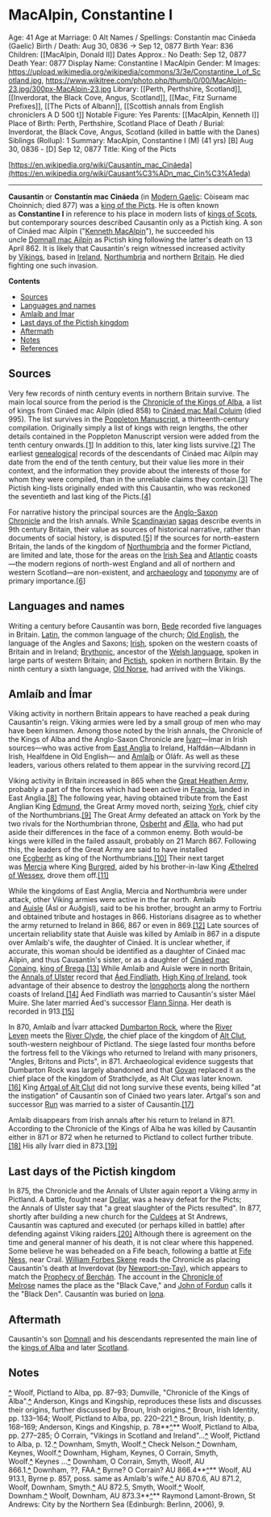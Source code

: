 # MacAlpin, Constantine I

Age: 41
Age at Marriage: 0
Alt Names / Spellings: Constantín mac Cináeda (Gaelic)
Birth / Death: Aug 30, 0836 → Sep 12, 0877
Birth Year: 836
Children: [[MacAlpin, Donald II]]
Dates Approx.: No
Death: Sep 12, 0877
Death Year: 0877
Display Name: Constantine I MacAlpin
Gender: M
Images: https://upload.wikimedia.org/wikipedia/commons/3/3e/Constantine_I_of_Scotland.jpg, https://www.wikitree.com/photo.php/thumb/0/00/MacAlpin-23.jpg/300px-MacAlpin-23.jpg
Library: [[Perth, Perthshire, Scotland]], [[Inverdorat, the Black Cove, Angus, Scotland]], [[Mac, Fitz Surname Prefixes]], [[The Picts of Albann]], [[Scottish annals from English chroniclers A D 500 t]]
Notable Figure: Yes
Parents: [[MacAlpin, Kenneth I]]
Place of Birth: Perth, Perthshire, Scotland
Place of Death / Burial: Inverdorat, the Black Cove, Angus, Scotland (killed in battle with the Danes)
Siblings (Rollup): 1
Summary: MacAlpin, Constantine I (M) (41 yrs)
[B] Aug 30, 0836 - [D] Sep 12, 0877
Title: King of the Picts

[https://en.wikipedia.org/wiki/Causantín_mac_Cináeda](https://en.wikipedia.org/wiki/Causant%C3%ADn_mac_Cin%C3%A1eda)

---

**Causantín** or **Constantín mac Cináeda** (in [Modern Gaelic](https://en.wikipedia.org/wiki/Scottish_Gaelic): Còiseam mac Choinnich; died 877) was a [king of the Picts](https://en.wikipedia.org/wiki/List_of_Kings_of_the_Picts). He is often known as **Constantine I** in reference to his place in modern lists of [kings of Scots](https://en.wikipedia.org/wiki/Kings_of_Scots), but contemporary sources described Causantín only as a Pictish king. A son of Cináed mac Ailpín ("[Kenneth MacAlpin](https://en.wikipedia.org/wiki/Kenneth_MacAlpin)"), he succeeded his uncle [Domnall mac Ailpín](https://en.wikipedia.org/wiki/Domnall_mac_Ailp%C3%ADn) as Pictish king following the latter's death on 13 April 862. It is likely that Causantín's reign witnessed increased activity by [Vikings](https://en.wikipedia.org/wiki/Vikings), based in [Ireland](https://en.wikipedia.org/wiki/Ireland), [Northumbria](https://en.wikipedia.org/wiki/Northumbria) and northern [Britain](https://en.wikipedia.org/wiki/Great_Britain). He died fighting one such invasion.

**Contents**

- [Sources](https://en.wikipedia.org/wiki/Causant%C3%ADn_mac_Cin%C3%A1eda#Sources)
- [Languages and names](https://en.wikipedia.org/wiki/Causant%C3%ADn_mac_Cin%C3%A1eda#Languages_and_names)
- [Amlaíb and Ímar](https://en.wikipedia.org/wiki/Causant%C3%ADn_mac_Cin%C3%A1eda#Amla%C3%ADb_and_%C3%8Dmar)
- [Last days of the Pictish kingdom](https://en.wikipedia.org/wiki/Causant%C3%ADn_mac_Cin%C3%A1eda#Last_days_of_the_Pictish_kingdom)
- [Aftermath](https://en.wikipedia.org/wiki/Causant%C3%ADn_mac_Cin%C3%A1eda#Aftermath)
- [Notes](https://en.wikipedia.org/wiki/Causant%C3%ADn_mac_Cin%C3%A1eda#Notes)
- [References](https://en.wikipedia.org/wiki/Causant%C3%ADn_mac_Cin%C3%A1eda#References)

## Sources

Very few records of ninth century events in northern Britain survive. The main local source from the period is the [Chronicle of the Kings of Alba](https://en.wikipedia.org/wiki/Chronicle_of_the_Kings_of_Alba), a list of kings from Cináed mac Ailpín (died 858) to [Cináed mac Maíl Coluim](https://en.wikipedia.org/wiki/Cin%C3%A1ed_mac_Ma%C3%ADl_Coluim) (died 995). The list survives in the [Poppleton Manuscript](https://en.wikipedia.org/wiki/Poppleton_Manuscript), a thirteenth-century compilation. Originally simply a list of kings with reign lengths, the other details contained in the Poppleton Manuscript version were added from the tenth century onwards.[[1]](https://en.wikipedia.org/wiki/Causant%C3%ADn_mac_Cin%C3%A1eda#cite_note-1) In addition to this, later king lists survive.[[2]](https://en.wikipedia.org/wiki/Causant%C3%ADn_mac_Cin%C3%A1eda#cite_note-2) The earliest [genealogical](https://en.wikipedia.org/wiki/Genealogical) records of the descendants of Cináed mac Ailpín may date from the end of the tenth century, but their value lies more in their context, and the information they provide about the interests of those for whom they were compiled, than in the unreliable claims they contain.[[3]](https://en.wikipedia.org/wiki/Causant%C3%ADn_mac_Cin%C3%A1eda#cite_note-3) The Pictish king-lists originally ended with this Causantín, who was reckoned the seventieth and last king of the Picts.[[4]](https://en.wikipedia.org/wiki/Causant%C3%ADn_mac_Cin%C3%A1eda#cite_note-4)

For narrative history the principal sources are the [Anglo-Saxon Chronicle](https://en.wikipedia.org/wiki/Anglo-Saxon_Chronicle) and the Irish annals. While [Scandinavian](https://en.wikipedia.org/wiki/Scandinavia) [sagas](https://en.wikipedia.org/wiki/Sagas) describe events in 9th century Britain, their value as sources of historical narrative, rather than documents of social history, is disputed.[[5]](https://en.wikipedia.org/wiki/Causant%C3%ADn_mac_Cin%C3%A1eda#cite_note-5) If the sources for north-eastern Britain, the lands of the kingdom of [Northumbria](https://en.wikipedia.org/wiki/Northumbria) and the former Pictland, are limited and late, those for the areas on the [Irish Sea](https://en.wikipedia.org/wiki/Irish_Sea) and [Atlantic](https://en.wikipedia.org/wiki/Atlantic_Ocean) coasts—the modern regions of north-west England and all of northern and western Scotland—are non-existent, and [archaeology](https://en.wikipedia.org/wiki/Archaeology) and [toponymy](https://en.wikipedia.org/wiki/Toponymy) are of primary importance.[[6]](https://en.wikipedia.org/wiki/Causant%C3%ADn_mac_Cin%C3%A1eda#cite_note-6)

## Languages and names

Writing a century before Causantín was born, [Bede](https://en.wikipedia.org/wiki/Bede) recorded five languages in Britain. [Latin](https://en.wikipedia.org/wiki/Latin), the common language of the church; [Old English](https://en.wikipedia.org/wiki/Old_English_language), the language of the Angles and Saxons; [Irish](https://en.wikipedia.org/wiki/Irish_language), spoken on the western coasts of Britain and in Ireland; [Brythonic](https://en.wikipedia.org/wiki/British_language_(Celtic)), ancestor of the [Welsh language](https://en.wikipedia.org/wiki/Welsh_language), spoken in large parts of western Britain; and [Pictish](https://en.wikipedia.org/wiki/Pictish_language), spoken in northern Britain. By the ninth century a sixth language, [Old Norse](https://en.wikipedia.org/wiki/Old_Norse), had arrived with the Vikings.

## Amlaíb and Ímar

Viking activity in northern Britain appears to have reached a peak during Causantín's reign. Viking armies were led by a small group of men who may have been kinsmen. Among those noted by the Irish annals, the Chronicle of the Kings of Alba and the Anglo-Saxon Chronicle are [Ívarr](https://en.wikipedia.org/wiki/%C3%8Dmar)—Ímar in Irish sources—who was active from [East Anglia](https://en.wikipedia.org/wiki/Kingdom_of_East_Anglia) to Ireland, Halfdán—Albdann in Irish, Healfdene in Old English— and [Amlaíb](https://en.wikipedia.org/wiki/Amla%C3%ADb_Conung) or Óláfr. As well as these leaders, various others related to them appear in the surviving record.[[7]](https://en.wikipedia.org/wiki/Causant%C3%ADn_mac_Cin%C3%A1eda#cite_note-7)

Viking activity in Britain increased in 865 when the [Great Heathen Army](https://en.wikipedia.org/wiki/Great_Heathen_Army), probably a part of the forces which had been active in [Francia](https://en.wikipedia.org/wiki/Francia), landed in East Anglia.[[8]](https://en.wikipedia.org/wiki/Causant%C3%ADn_mac_Cin%C3%A1eda#cite_note-8) The following year, having obtained tribute from the East Anglian King [Edmund](https://en.wikipedia.org/wiki/Edmund_the_Martyr), the Great Army moved north, seizing [York](https://en.wikipedia.org/wiki/York), chief city of the Northumbrians.[[9]](https://en.wikipedia.org/wiki/Causant%C3%ADn_mac_Cin%C3%A1eda#cite_note-9) The Great Army defeated an attack on York by the two rivals for the Northumbrian throne, [Osberht](https://en.wikipedia.org/wiki/Osberht_of_Northumbria) and [Ælla](https://en.wikipedia.org/wiki/%C3%86lla_of_Northumbria), who had put aside their differences in the face of a common enemy. Both would-be kings were killed in the failed assault, probably on 21 March 867. Following this, the leaders of the Great Army are said to have installed one [Ecgberht](https://en.wikipedia.org/wiki/Ecgberht_I_of_Northumbria) as king of the Northumbrians.[[10]](https://en.wikipedia.org/wiki/Causant%C3%ADn_mac_Cin%C3%A1eda#cite_note-10) Their next target was [Mercia](https://en.wikipedia.org/wiki/Mercia) where King [Burgred](https://en.wikipedia.org/wiki/Burgred_of_Mercia), aided by his brother-in-law King [Æthelred of Wessex](https://en.wikipedia.org/wiki/%C3%86thelred_of_Wessex), drove them off.[[11]](https://en.wikipedia.org/wiki/Causant%C3%ADn_mac_Cin%C3%A1eda#cite_note-11)

While the kingdoms of East Anglia, Mercia and Northumbria were under attack, other Viking armies were active in the far north. Amlaíb and [Auisle](https://en.wikipedia.org/wiki/Auisle) (Ásl or Auðgísl), said to be his brother, brought an army to Fortriu and obtained tribute and hostages in 866. Historians disagree as to whether the army returned to Ireland in 866, 867 or even in 869.[[12]](https://en.wikipedia.org/wiki/Causant%C3%ADn_mac_Cin%C3%A1eda#cite_note-12) Late sources of uncertain reliability state that Auisle was killed by Amlaíb in 867 in a dispute over Amlaíb's wife, the daughter of Cináed. It is unclear whether, if accurate, this woman should be identified as a daughter of Cináed mac Ailpín, and thus Causantín's sister, or as a daughter of [Cináed mac Conaing](https://en.wikipedia.org/wiki/Cin%C3%A1ed_mac_Conaing), [king of Brega](https://en.wikipedia.org/wiki/King_of_Brega).[[13]](https://en.wikipedia.org/wiki/Causant%C3%ADn_mac_Cin%C3%A1eda#cite_note-13) While Amlaíb and Auisle were in north Britain, the [Annals of Ulster](https://en.wikipedia.org/wiki/Annals_of_Ulster) record that [Áed Findliath](https://en.wikipedia.org/wiki/%C3%81ed_Findliath), [High King of Ireland](https://en.wikipedia.org/wiki/High_King_of_Ireland), took advantage of their absence to destroy the [longphorts](https://en.wikipedia.org/wiki/Longphort) along the northern coasts of Ireland.[[14]](https://en.wikipedia.org/wiki/Causant%C3%ADn_mac_Cin%C3%A1eda#cite_note-14) Áed Findliath was married to Causantín's sister Máel Muire. She later married Áed's successor [Flann Sinna](https://en.wikipedia.org/wiki/Flann_Sinna). Her death is recorded in 913.[[15]](https://en.wikipedia.org/wiki/Causant%C3%ADn_mac_Cin%C3%A1eda#cite_note-15)

In 870, Amlaíb and Ívarr attacked [Dumbarton Rock](https://en.wikipedia.org/wiki/Dumbarton_Rock), where the [River Leven](https://en.wikipedia.org/wiki/River_Leven,_Dunbartonshire) meets the [River Clyde](https://en.wikipedia.org/wiki/River_Clyde), the chief place of the kingdom of [Alt Clut](https://en.wikipedia.org/wiki/Alt_Clut), south-western neighbour of Pictland. The siege lasted four months before the fortress fell to the Vikings who returned to Ireland with many prisoners, "Angles, Britons and Picts", in 871. Archaeological evidence suggests that Dumbarton Rock was largely abandoned and that [Govan](https://en.wikipedia.org/wiki/Govan) replaced it as the chief place of the kingdom of Strathclyde, as Alt Clut was later known.[[16]](https://en.wikipedia.org/wiki/Causant%C3%ADn_mac_Cin%C3%A1eda#cite_note-16) King [Artgal of Alt Clut](https://en.wikipedia.org/wiki/Artgal_of_Alt_Clut) did not long survive these events, being killed "at the instigation" of Causantín son of Cináed two years later. Artgal's son and successor [Run](https://en.wikipedia.org/wiki/Run_of_Alt_Clut) was married to a sister of Causantín.[[17]](https://en.wikipedia.org/wiki/Causant%C3%ADn_mac_Cin%C3%A1eda#cite_note-17)

Amlaíb disappears from Irish annals after his return to Ireland in 871. According to the Chronicle of the Kings of Alba he was killed by Causantín either in 871 or 872 when he returned to Pictland to collect further tribute.[[18]](https://en.wikipedia.org/wiki/Causant%C3%ADn_mac_Cin%C3%A1eda#cite_note-18) His ally Ívarr died in 873.[[19]](https://en.wikipedia.org/wiki/Causant%C3%ADn_mac_Cin%C3%A1eda#cite_note-19)

## Last days of the Pictish kingdom

In 875, the Chronicle and the Annals of Ulster again report a Viking army in Pictland. A battle, fought near [Dollar](https://en.wikipedia.org/wiki/Dollar,_Clackmannanshire), was a heavy defeat for the Picts; the Annals of Ulster say that "a great slaughter of the Picts resulted". In 877, shortly after building a new church for the [Culdees](https://en.wikipedia.org/wiki/Culdees) at St Andrews, Causantín was captured and executed (or perhaps killed in battle) after defending against Viking raiders.[[20]](https://en.wikipedia.org/wiki/Causant%C3%ADn_mac_Cin%C3%A1eda#cite_note-20) Although there is agreement on the time and general manner of his death, it is not clear where this happened. Some believe he was beheaded on a Fife beach, following a battle at [Fife Ness](https://en.wikipedia.org/wiki/Fife_Ness), near Crail. [William Forbes Skene](https://en.wikipedia.org/wiki/William_Forbes_Skene) reads the Chronicle as placing Causantín's death at Inverdovat (by [Newport-on-Tay](https://en.wikipedia.org/wiki/Newport-on-Tay)), which appears to match the [Prophecy of Berchán](https://en.wikipedia.org/wiki/Prophecy_of_Berch%C3%A1n). The account in the [Chronicle of Melrose](https://en.wikipedia.org/wiki/Chronicle_of_Melrose) names the place as the "Black Cave," and [John of Fordun](https://en.wikipedia.org/wiki/John_of_Fordun) calls it the "Black Den". Causantín was buried on [Iona](https://en.wikipedia.org/wiki/Iona).

## Aftermath

Causantín's son [Domnall](https://en.wikipedia.org/wiki/Donald_II_of_Scotland) and his descendants represented the main line of the [kings of Alba](https://en.wikipedia.org/wiki/Kings_of_Alba) and later [Scotland](https://en.wikipedia.org/wiki/Scotland).

## Notes

**[^](https://en.wikipedia.org/wiki/Causant%C3%ADn_mac_Cin%C3%A1eda#cite_ref-1)** Woolf, Pictland to Alba, pp. 87–93; Dumville, "Chronicle of the Kings of Alba".**[^](https://en.wikipedia.org/wiki/Causant%C3%ADn_mac_Cin%C3%A1eda#cite_ref-2)** Anderson, Kings and Kingship, reproduces these lists and discusses their origins, further discussed by Broun, Irish origins.**[^](https://en.wikipedia.org/wiki/Causant%C3%ADn_mac_Cin%C3%A1eda#cite_ref-3)** Broun, Irish Identity, pp. 133–164; Woolf, Pictland to Alba, pp. 220–221.**[^](https://en.wikipedia.org/wiki/Causant%C3%ADn_mac_Cin%C3%A1eda#cite_ref-4)** Broun, Irish Identity, p. 168–169; Anderson, Kings and Kingship, p. 78**[^](https://en.wikipedia.org/wiki/Causant%C3%ADn_mac_Cin%C3%A1eda#cite_ref-5)** Woolf, Pictland to Alba, pp. 277–285; Ó Corrain, "Vikings in Scotland and Ireland"...**[^](https://en.wikipedia.org/wiki/Causant%C3%ADn_mac_Cin%C3%A1eda#cite_ref-6)** Woolf, Pictland to Alba, p. 12.**[^](https://en.wikipedia.org/wiki/Causant%C3%ADn_mac_Cin%C3%A1eda#cite_ref-7)** Downham, Smyth, Woolf.**[^](https://en.wikipedia.org/wiki/Causant%C3%ADn_mac_Cin%C3%A1eda#cite_ref-8)** Check Nelson.**[^](https://en.wikipedia.org/wiki/Causant%C3%ADn_mac_Cin%C3%A1eda#cite_ref-9)** Downham, Keynes, Woolf.**[^](https://en.wikipedia.org/wiki/Causant%C3%ADn_mac_Cin%C3%A1eda#cite_ref-10)** Downham, Higham, Keynes, O Corrain, Smyth, Woolf.**[^](https://en.wikipedia.org/wiki/Causant%C3%ADn_mac_Cin%C3%A1eda#cite_ref-11)** Keynes ...**[^](https://en.wikipedia.org/wiki/Causant%C3%ADn_mac_Cin%C3%A1eda#cite_ref-12)** Downham, O Corrain, Smyth, Woolf, AU 866.1.**[^](https://en.wikipedia.org/wiki/Causant%C3%ADn_mac_Cin%C3%A1eda#cite_ref-13)** Downham, ??, FAA.**[^](https://en.wikipedia.org/wiki/Causant%C3%ADn_mac_Cin%C3%A1eda#cite_ref-14)** Byrne? O Corrain? AU 866.4**[^](https://en.wikipedia.org/wiki/Causant%C3%ADn_mac_Cin%C3%A1eda#cite_ref-15)** Woolf, AU 913.1, Byrne p. 857, poss. same as Amlaíb's wife.**[^](https://en.wikipedia.org/wiki/Causant%C3%ADn_mac_Cin%C3%A1eda#cite_ref-16)** AU 870.6, AU 871.2, Woolf, Downham, Smyth.**[^](https://en.wikipedia.org/wiki/Causant%C3%ADn_mac_Cin%C3%A1eda#cite_ref-17)** AU 872.5, Smyth, Woolf.**[^](https://en.wikipedia.org/wiki/Causant%C3%ADn_mac_Cin%C3%A1eda#cite_ref-18)** Woolf, Downham.**[^](https://en.wikipedia.org/wiki/Causant%C3%ADn_mac_Cin%C3%A1eda#cite_ref-19)** Woolf, Downham, AU 873.3**[^](https://en.wikipedia.org/wiki/Causant%C3%ADn_mac_Cin%C3%A1eda#cite_ref-20)** Raymond Lamont-Brown, St Andrews: City by the Northern Sea (Edinburgh: Berlinn, 2006), 9.